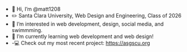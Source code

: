 - 👋 Hi, I’m @matt1208
- ✏️ Santa Clara University, Web Design and Engineering, Class of 2026 
- 👀 I’m interested in web development, design, social media, and swimmming. 
- 🌱 I’m currently learning web development and web design!
- -💻 Check out my most recent project: https://asgscu.org

<!---
matt1208/matt1208 is a ✨ special ✨ repository because its `README.md` (this file) appears on your GitHub profile.
You can click the Preview link to take a look at your changes.
--->
